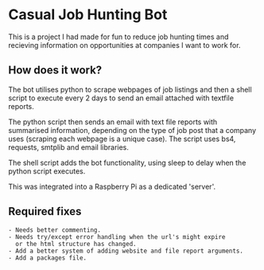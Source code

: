 # Casual Job Hunting Bot
This is a project I had made for fun to reduce job hunting times and recieving 
information on opportunities at companies I want to work for.

## How does it work?
The bot utilises python to scrape webpages of job listings and then
a shell script to execute every 2 days to send an email attached with
textfile reports.

The python script then sends an email with text file reports with summarised 
information, depending on the type of job post that a company uses (scraping 
each webpage is a unique case). The script uses bs4, requests, smtplib and 
email libraries.

The shell script adds the bot functionality, using sleep to delay
when the python script executes.

This was integrated into a Raspberry Pi as a dedicated 'server'.

## Required fixes
    - Needs better commenting.
    - Needs try/except error handling when the url's might expire
      or the html structure has changed.
    - Add a better system of adding website and file report arguments.
    - Add a packages file.